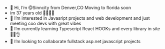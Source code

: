 - 👋 Hi, I’m @Sinncity from Denver,CO Moving to florida soon
- im 37 years old 🥳🥳🥳🥳
- 👀 I’m interested in Javasript projects and web development and just meeting coo devs with great vibes
- 🌱 I’m currently learning  Typescript React HOOKs  and every library in site🙌🙌👌
- 💞️ I’m looking to collaborate fullstack asp.net javascript projects


<!---
Sinncity/Sinncity is a ✨ special ✨ repository because its `README.md` (this file) appears on your GitHub profile.
You can click the Preview link to take a look at your changes.
--->
